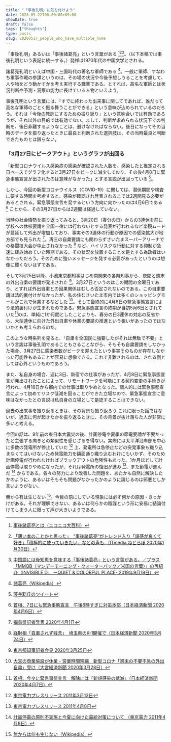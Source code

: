 ```yaml
---
title: "「事後孔明」に気を付けよう"
date: 2020-05-22T00:00:00+09:00
showDate: true
draft: false
tags: ["thoughts"]
type: posts
slug: 20200517_people_who_have_multiple_home
---
```

「事後孔明」あるいは「事後諸葛亮」という言葉がある [^1][^2][^3]。（以下本稿では事後孔明という表記に統一する。）発祥は1970年代の中国文学とされる。

諸葛亮孔明といえば中国・三国時代の著名な軍師である [^4]。一般に軍師、すなわち軍事作戦の参謀というのは、その場の状況や今後予想しうることを考慮して、人や物をどう動かすかを考え実行する職業である。とすれば、高名な軍師とは状況判断や予測・洞察の能力に長けている人物といえよう。

事後孔明という言葉には、「すでに終わった出来事に関してであれば、誰だって高名な軍師のごとく振る舞うことができる」という意味が込められているのだろう。それは「今後の教訓にするための振り返り」という意味合いでは有効であろうが、それ以外の目的では有効でない。まして、判断が求められる状況下での判断を、後日非難するようなことは、避けなければならない。後日になってその当時のデータを振り返ったときに最良と判断された選択肢は、その当時最良と判断できたものとは限らない。

### 「3月27日にピークアウト」というグラフが出回る
「新型コロナウイルス感染症の感染が確認された人数を、感染したと推定される日ベースでグラフ化すると3月27日をピークに減少しており、その後4月8日に緊急事態宣言が出されたのは意味がなかった」とする言説が出回っている [^5]。

しかし、今回の新型コロナウイルス（COVID-19）に関しては、潜伏期間や検査に要する時間を考慮すると、感染が確認され発表されるまでは2週間見る必要があるとされる。緊急事態宣言を発するという方向に向かったのは4月6日である [^6] ことから、その3月27日からは2週間は経過していない。

当時の社会情勢を振り返ってみると、3月20日（春分の日）からの3連休を前に学校への休校要請を全国一律には行わないとする発表が行われるなど楽観ムードが蔓延して外出が増加しており、事実その3連休の行動が原因での感染拡大が地方部でも見られた [^7]。再三の自粛要請にも関わらずさいたまスーパーアリーナでの格闘技大会が中止されなかった [^8] など、ハイリスクな行動に対する抑制が急速に緩み始めていた時期である。その状況を放置することを是とする為政者はいなかっただろう。そのために強いメッセージを発する必要があったというのは想像に難くないはずである。

そして3月25日以降、小池東京都知事はじめ南関東の各県知事から、夜間と週末の外出自粛の要請が発出された [^9]。3月27日というのはこの期間の金曜日であり、とすれば外出自粛との因果関係はむしろ否定されないのである。この自粛要請は法的裏付けがなかったが、私の住むさいたま市内では多くのショッピングモールがこれで休業するなどした [^10]。そして最終的に4月8日の緊急事態宣言により法的裏付けが生まれたのである。緊急事態宣言の終期が当初5月6日とされていた[^11]のは、単純に1か月間としたことよりも、春分の日3連休の対応の反省から、大型連休に向けた外出自粛や休業の要請の推進という狙いがあったのではないかとも考えられるのだ。

このような時系列を見ると、「自粛を全国民に強要したがそれは無駄で不要」という言説は事後孔明であることもさることながら、そもそも自粛要請をしなかった場合、3月27日に感染者数がピークを迎えたという事実そのものが存在しなかった可能性もあることが容易に想像できる。これで非難されるのは、される側としては心外というものであろう。

また、私自身の場合、週に3日、新宿での仕事があったが、4月8日に緊急事態宣言が発出されたことによって、リモートワークを可能にする契約変更の手続きが行われ、4月16日から都内での仕事は取りやめとなった。個人的には緊急事態宣言によって初めてリスク低減を図ることができた立場なので、緊急事態宣言に意味はなかったとの言説は私自身の立場として是認することはできない。

過去の出来事を振り返るときは、その背景も振り返ろう
これに限った話ではないが、過去に何が起きたかを振り返るときに、その背景が抜け落ちた人が非常に多いと考える。

今回の話は、9年前の東日本大震災の後、計画停電や夏季の節電要請が不要だったと主張する向きとの類似性を感じざるを得ない。実際には太平洋沿岸部を中心に多数の発電所が停止していた [^12] 上、発電所は急停止などの突発事象も織り込まなくてはいけないため発電能力を額面通り織り込むわけにもいかず、そのため計画停電が行われなければブラックアウトの危険性もあった。1か月ほどして計画停電は取りやめになったが、それは発電所の復旧が進み [^13]、また節電が進んだ [^14] からである。各々の努力により改善した問題を、あたかも自然に解決したかのように、あるいはそもそも問題がなかったかのように論じるのは邪悪としか言いようがない。

無から有は生じない [^15]。今目の前にしている現象には必ず何かの原因・きっかけがある。それが理解できない、あるいは何らかの陰謀という形に安易に結論付けてしまう人に限って声が大きいようである。

[^1]:[事後諸葛亮とは（ニコニコ大百科）](https://dic.nicovideo.jp/a/%E4%BA%8B%E5%BE%8C%E8%AB%B8%E8%91%9B%E4%BA%AE)
[^2]:[「薄い本のことかと思った」　“事後諸葛亮”がトレンド入り「語感が良くて好き」「積極的に使っていきたい」などの声も （ITmedia ねとらぼ 2020年1月30日）](https://nlab.itmedia.co.jp/research/articles/6852/)
[^3]:[中国語には後知恵を意味する「事後諸葛亮」という言葉がある。／プラス「MMQB（マンデーモーニング・クォーターバック／米国の言葉）」の再紹介（INVISIBLE D.　ーQUIET & COLORFUL PLACE- 2019年9月19日）](https://m-dojo.hatenadiary.com/entry/2019/09/19/071239)
[^4]:[諸葛亮（Wikipedia）](https://ja.wikipedia.org/wiki/%E8%AB%B8%E8%91%9B%E4%BA%AE)
[^5]:[藤井聡氏のツイート](https://twitter.com/SF_SatoshiFujii/status/1263318233735557120)
[^6]:[首相、7日にも緊急事態宣言　午後6時すぎに対策本部（日本経済新聞 2020年4月6日）](https://www.nikkei.com/article/DGXMZO57693050W0A400C2PE1000/)
[^7]:[福島県記者発表 2020年4月1日](https://www.pref.fukushima.lg.jp/sec/21045c/fukushima-hasseijyoukyou.html#006)
[^8]:[経財相「自粛されず残念」　埼玉県のK-1開催で（日本経済新聞 2020年3月24日）](https://www.nikkei.com/article/DGXMZO57104310T20C20A3PP8000/)
[^9]:[東京都知事記者会見 2020年3月25日](https://www.metro.tokyo.lg.jp/tosei/governor/governor/kishakaiken/2020/03/25.html)
[^10]:[大宮の商業施設が休業・営業時間短縮　新型コロナ「週末の不要不急の外出自粛」受け（大宮経済新聞 2020年3月28日）](https://omiya.keizai.biz/headline/1412/)
[^11]:[首相、今夕に緊急事態宣言　解除には「新規感染の低減」（日本経済新聞 2020年4月7日）](https://www.nikkei.com/article/DGXMZO57750440X00C20A4000000/)
[^12]:[東京電力プレスリリース 2011年3月13日](https://www.tepco.co.jp/cc/press/11031312-j.html)
[^13]:[東京電力プレスリリース 2011年4月8日](https://www.tepco.co.jp/cc/press/11040801-j.html)
[^14]:[計画停電の原則不実施と今夏に向けた需給対策について （東京電力 2011年4月8日）](https://www.tepco.co.jp/cc/press/11040802-j.html)
[^15]:[無からは何も生じない（Wikipedia）](https://ja.wikipedia.org/wiki/%E7%84%A1%E3%81%8B%E3%82%89%E3%81%AF%E4%BD%95%E3%82%82%E7%94%9F%E3%81%98%E3%81%AA%E3%81%84)